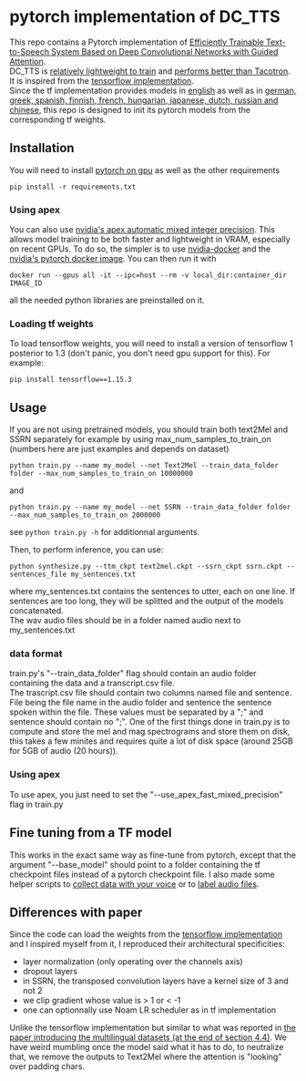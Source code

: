 # pytorch implementation of DC_TTS 
This repo contains a Pytorch implementation of [Efficiently Trainable Text-to-Speech System Based on Deep Convolutional Networks with Guided Attention](http://arxiv.org/abs/1710.08969).  
DC_TTS is [relatively lightweight to train](http://arxiv.org/abs/1710.08969) and [performs better than Tacotron](http://arxiv.org/abs/1903.11269).  
It is inspired from the [tensorflow implementation](https://github.com/Kyubyong/dc_tts).  
Since the tf implementation provides models in [english](https://github.com/Kyubyong/dc_tts) as well as in [german, greek, spanish, finnish, french, hungarian, japanese, dutch, russian and chinese](https://github.com/Kyubyong/css10), this repo is designed to init its pytorch models from the corresponding tf weights.

## Installation
You will need to install [pytorch on gpu](https://pytorch.org/get-started/locally/)
as well as the other requirements  
```
pip install -r requirements.txt
```

### Using apex
You can also use [nvidia's apex automatic mixed integer precision](https://github.com/NVIDIA/apex). This allows model training to be both faster and lightweight in VRAM, especially on recent GPUs.
To do so, the simpler is to use [nvidia-docker](https://github.com/NVIDIA/nvidia-docker) and the [nvidia's pytorch docker image](https://ngc.nvidia.com/catalog/containers/nvidia:pytorch).
You can then run it with
```
docker run --gpus all -it --ipc=host --rm -v local_dir:container_dir IMAGE_ID 
```
all the needed python libraries are preinstalled on it.

### Loading tf weights
To load tensorflow weights, you will need to install a version of tensorflow 1 posterior to 1.3 (don't panic, you don't need gpu support for this). For example:
```
pip install tensorflow==1.15.3
```

## Usage
If you are not using pretrained models, you should train both text2Mel and SSRN separately for example by using max_num_samples_to_train_on (numbers here are just examples and depends on dataset)
```
python train.py --name my_model --net Text2Mel --train_data_folder folder --max_num_samples_to_train_on 10000000
```
and
```
python train.py --name my_model --net SSRN --train_data_folder folder --max_num_samples_to_train_on 2000000
```
see ```python train.py -h``` for additionnal arguments.

Then, to perform inference, you can use:
```
python synthesize.py --ttm_ckpt text2mel.ckpt --ssrn_ckpt ssrn.ckpt --sentences_file my_sentences.txt
```
where my_sentences.txt contains the sentences to utter, each on one line. If sentences are too long, they will be splitted and the output of the models concatenated.  
The wav audio files should be in a folder named audio next to my_sentences.txt

### data format
train.py's "--train_data_folder" flag should contain an audio folder containing the data and a transcript.csv file.  
The trascript.csv file should contain two columns named file and sentence. File being the file name in the audio folder and sentence the sentence spoken within the file. These values must be separated by a ";" and sentence should contain no ";".
One of the first things done in train.py is to compute and store the mel and mag spectrograms and store them on disk, this takes a few minites and requires quite a lot of disk space (around 25GB for 5GB of audio (20 hours)).

### Using apex
To use apex, you just need to set the "--use_apex_fast_mixed_precision" flag in train.py

## Fine tuning from a TF model
This works in the exact same way as fine-tune from pytorch, except that the argument "--base_model" should point to a folder containing the tf checkpoint files instead of a pytorch checkpoint file.
I also made some helper scripts to [collect data with your voice](https://github.com/NatGr/easy_voice_registration) or to [label audio files](https://github.com/NatGr/annotate_audio).

## Differences with paper
Since the code can load the weights from the [tensorflow implementation](https://github.com/Kyubyong/dc_tts) and I inspired myself from it, I reproduced their architectural specificities:  
 - layer normalization (only operating over the channels axis)  
 - dropout layers  
 - in SSRN, the transposed convolution layers have a kernel size of 3 and not 2  
 - we clip gradient whose value is > 1 or < -1  
 - one can optionnally use Noam LR scheduler as in tf implementation  

Unlike the tensorflow implementation but similar to what was reported in [the paper introducing the multilingual datasets (at the end of section 4.4)](http://arxiv.org/abs/1903.11269). We have weird mumbling once the model said what it has to do, to neutralize that, we remove the outputs to Text2Mel where the attention is "looking" over padding chars.

